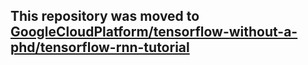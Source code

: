 

## This repository was moved to [GoogleCloudPlatform/tensorflow-without-a-phd/tensorflow-rnn-tutorial](https://github.com/GoogleCloudPlatform/tensorflow-without-a-phd/tree/master/tensorflow-rnn-tutorial) 
